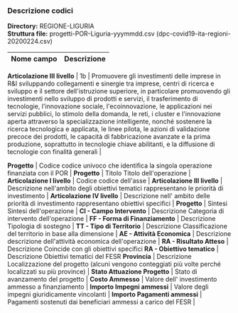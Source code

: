 ### Descrizione codici

**Directory:**  REGIONE-LIGURIA<br>
**Struttura file:** progetti-POR-Liguria-yyymmdd.csv (dpc-covid19-ita-regioni-20200224.csv)<br>

| Nome campo                  | Descrizione                       |
|-----------------------------|-----------------------------------|

**Articolazione III livello** | 1b       | Promuovere gli investimenti delle imprese in R&I sviluppando collegamenti e sinergie tra imprese, centri di ricerca e sviluppo e il settore dell'istruzione superiore, in particolare promuovendo gli investimenti nello sviluppo di prodotti e servizi, il trasferimento di tecnologie, l'innovazione sociale, l'ecoinnovazione, le applicazioni nei servizi pubblici, lo stimolo della domanda, le reti, i cluster e l'innovazione aperta attraverso la specializzazione intelligente, nonché sostenere la ricerca tecnologica e applicata, le linee pilota, le azioni di validazione precoce dei prodotti, le capacità di fabbricazione avanzate e la prima produzione, soprattutto in tecnologie chiave abilitanti, e la diffusione di tecnologie con finalità generali |
                                   
**Progetto** | Codice	codice univoco che identifica la singola operazione finanziata con il POR | 
**Progetto** | Titolo	Titolo dell'operazione |
**Articolazione I livello** | Codice	codice dell'asse |
**Articolazione III livello** | Descrizione	nell'ambito degli obiettivi tematici rappresentano le priorità di investimento |
**Articolazione IV livello** | Descrizione	nell' ambito delle priorità di investimento rappresentano obiettivi specifici |
**Progetto** | Sintesi	Sintesi dell'operazione |
**CI - Campo Intervento** | Descrizione	Categoria di intervento dell'operazione |
**FF - Forma di Finanziamento** | Descrizione	Tipologia di sostegno |
**TT - Tipo di Territorio** | Descrizione	Classificazione del territorio in base alla dimensione |
**AE - Attività Economica** | Descrizione	descrizione dell'attività economica dell'operazione |
**RA - Risultato Atteso** | Descrizione	Coincide con gli obiettivi specifici
**RA - Obiettivo tematico** | Descrizione	Obiettivi tematici del FESR
**Provincia** | Descrizione	Localizzazione del progetto (alcuni vengono conteggiati più volte perché localizzati su più province) |
**Stato Attuazione Progetto** |	Stato di avanzamento del progetto |
**Costo Ammesso**	| Valore dell' investimento ammesso a finanziamento |
**Importo Impegni ammessi**	| Valore degli impegni giuridicamente vincolanti |
**Importo Pagamenti ammessi** |	Pagamenti sostenuti dai beneficiari ammessi a carico del FESR |
